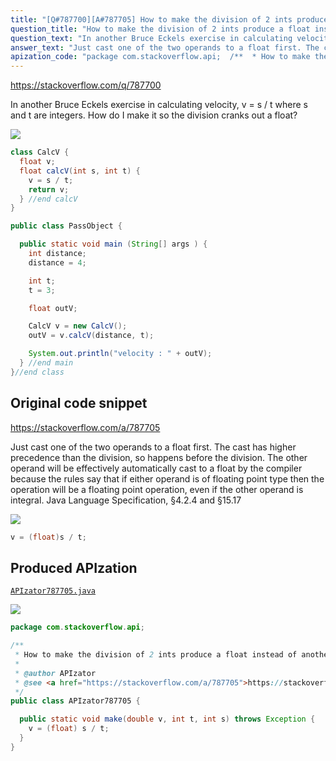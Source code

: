 ```yaml
---
title: "[Q#787700][A#787705] How to make the division of 2 ints produce a float instead of another int?"
question_title: "How to make the division of 2 ints produce a float instead of another int?"
question_text: "In another Bruce Eckels exercise in calculating velocity, v = s / t where s and t are integers.  How do I make it so the division cranks out a float?"
answer_text: "Just cast one of the two operands to a float first. The cast has higher precedence than the division, so happens before the division. The other operand will be effectively automatically cast to a float by the compiler because the rules say that if either operand is of floating point type then the operation will be a floating point operation, even if the other operand is integral.  Java Language Specification, §4.2.4 and §15.17"
apization_code: "package com.stackoverflow.api;  /**  * How to make the division of 2 ints produce a float instead of another int?  *  * @author APIzator  * @see <a href=\"https://stackoverflow.com/a/787705\">https://stackoverflow.com/a/787705</a>  */ public class APIzator787705 {    public static void make(double v, int t, int s) throws Exception {     v = (float) s / t;   } }"
---
```


https://stackoverflow.com/q/787700

In another Bruce Eckels exercise in calculating velocity, v = s / t where s and t are integers.  How do I make it so the division cranks out a float?


<div class="code-logo"><img src="/stackoverflow.png" /></div>

```java
class CalcV {
  float v;
  float calcV(int s, int t) {
    v = s / t;
    return v;
  } //end calcV
}

public class PassObject {

  public static void main (String[] args ) {
    int distance;
    distance = 4;

    int t;
    t = 3;

    float outV;

    CalcV v = new CalcV();
    outV = v.calcV(distance, t);

    System.out.println("velocity : " + outV);
  } //end main
}//end class
```


## Original code snippet

https://stackoverflow.com/a/787705

Just cast one of the two operands to a float first.
The cast has higher precedence than the division, so happens before the division.
The other operand will be effectively automatically cast to a float by the compiler because the rules say that if either operand is of floating point type then the operation will be a floating point operation, even if the other operand is integral.  Java Language Specification, §4.2.4 and §15.17

<div class="code-logo"><img src="/stackoverflow.png" /></div>

```java
v = (float)s / t;
```

## Produced APIzation

[`APIzator787705.java`](https://github.com/pasqualesalza/apization-temp-data/raw/master/search/APIzator787705.java)

<div class="code-logo"><img src="/apizator.png" /></div>

```java
package com.stackoverflow.api;

/**
 * How to make the division of 2 ints produce a float instead of another int?
 *
 * @author APIzator
 * @see <a href="https://stackoverflow.com/a/787705">https://stackoverflow.com/a/787705</a>
 */
public class APIzator787705 {

  public static void make(double v, int t, int s) throws Exception {
    v = (float) s / t;
  }
}

```